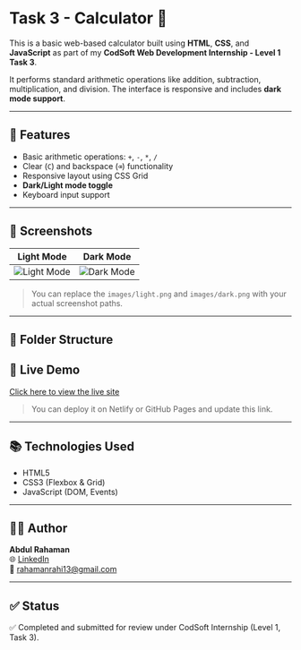 # Task 3 - Calculator 🔢

This is a basic web-based calculator built using **HTML**, **CSS**, and **JavaScript** as part of my **CodSoft Web Development Internship - Level 1 Task 3**.

It performs standard arithmetic operations like addition, subtraction, multiplication, and division. The interface is responsive and includes **dark mode support**.

---

## 🔧 Features

- Basic arithmetic operations: `+`, `-`, `*`, `/`
- Clear (`C`) and backspace (`⌫`) functionality
- Responsive layout using CSS Grid
- **Dark/Light mode toggle**
- Keyboard input support

---

## 📸 Screenshots

| Light Mode | Dark Mode |
|------------|-----------|
| ![Light Mode](images/light.png) | ![Dark Mode](images/dark.png) |

> You can replace the `images/light.png` and `images/dark.png` with your actual screenshot paths.

---

## 📂 Folder Structure


## 🚀 Live Demo

[Click here to view the live site](https://your-netlify-link.netlify.app)

> You can deploy it on Netlify or GitHub Pages and update this link.

---

## 📚 Technologies Used

- HTML5
- CSS3 (Flexbox & Grid)
- JavaScript (DOM, Events)

---

## 🙋‍♂️ Author

**Abdul Rahaman**  
🌐 [LinkedIn]()  
📧 rahamanrahi13@gmail.com

---

## ✅ Status

✅ Completed and submitted for review under CodSoft Internship (Level 1, Task 3).

